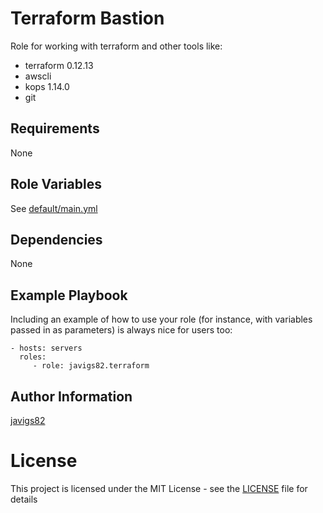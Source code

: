 # Terraform Bastion

Role for working with terraform and other tools like:

 - terraform 0.12.13
 - awscli
 - kops 1.14.0
 - git

## Requirements

None

## Role Variables

See [default/main.yml](./default/main.yml)
 
## Dependencies

None

## Example Playbook

Including an example of how to use your role (for instance, with variables
passed in as parameters) is always nice for users too:

    - hosts: servers
      roles:
         - role: javigs82.terraform

## Author Information

[javigs82](https://github.com/javigs82)

# License

This project is licensed under the MIT License - see the [LICENSE](./LICENSE) file for details
